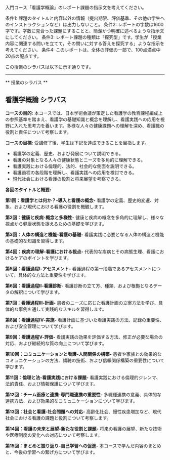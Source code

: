 入門コース「看護学概論」のレポート課題の指示文を考えてください。

条件1: 課題のタイトルと内容以外の情報（提出期限、評価基準、その他の学生へのインストラクションなど）は出力しないこと。
条件2: レポートの字数は1600字です。字数に見合った課題にすることと、簡潔かつ明確に述べるような指示文にしてください。
条件3: レポート課題の種類は「探究型」です。学生が「授業内容に関連する問いを立てて，その問いに対する答えを探究する」ような指示を考えてください。
条件4: このレポートは、全体の評価の一部で、100点満点中20点の配点です。

この授業のシラバスは以下に示す通りです。

---------------------------------------
** 授業のシラバス **
## 看護学概論 シラバス

**コースの目的:** 本コースでは、日本学術会議が策定した看護学の教育課程編成上の参照基準を踏まえ、看護学の基礎知識と概念を理解し、看護実践への応用を視野に入れた思考力を養います。多様な人々の健康課題への理解を深め、看護職の役割と責任について考察します。


**コースの目標:**  受講修了後、学生は下記を達成できることを目指します。

* 看護学の定義、歴史、および発展について説明できる。
* 看護の対象となる人々の健康状態とニーズを多角的に理解できる。
* 看護実践における倫理的、法的、社会的な側面を説明できる。
* 看護過程の各段階を理解し、看護実践への応用を検討できる。
* 現代社会における看護の役割と将来展望を考察できる。


**各回のタイトルと概要:**

**第1回：看護学とは何か？-導入と看護の概念-**
看護学の定義、歴史的変遷、対象、および現代における看護の役割を概観します。

**第2回：健康と疾病-概念と多様性-**
健康と疾病の概念を多角的に理解し、様々な視点から健康状態を捉えるための基礎を学びます。

**第3回：人体の構造と機能-看護の基礎-**
看護実践に必要となる人体の構造と機能の基礎的な知識を習得します。

**第4回：疾病の理解-看護における視点-**
代表的な疾病とその病態生理、看護におけるケアのポイントを学びます。

**第5回：看護過程Ⅰ-アセスメント-**
看護過程の第一段階であるアセスメントについて、具体的な方法と重要性を学びます。

**第6回：看護過程Ⅱ-看護診断-**
看護診断の立て方、種類、および根拠となるデータの解釈について学びます。

**第7回：看護過程Ⅲ-計画-**
患者のニーズに応じた看護計画の立案方法を学び、具体的な事例を通して実践的なスキルを習得します。

**第8回：看護過程Ⅳ-実施-**
看護計画に基づいた看護実践の方法、記録の重要性、および安全管理について学びます。

**第9回：看護過程Ⅴ-評価-**
看護実践の効果を評価する方法、修正が必要な場合の対応、および継続的な質の向上について学びます。

**第10回：コミュニケーションと看護-人間関係の構築-**
患者や家族との効果的なコミュニケーションの方法、傾聴の技術、および信頼関係構築の重要性について学びます。

**第11回：倫理と法-看護実践における課題-**
看護実践における倫理的ジレンマ、法的責任、および情報保護について学びます。

**第12回：チーム医療と連携-専門職連携の重要性-**
多職種連携の意義、具体的な連携方法、および効果的なコミュニケーションについて学びます。

**第13回：社会と看護-社会問題への対応-**
高齢化社会、慢性疾患増加など、現代社会における看護の課題と役割について考察します。

**第14回：看護の未来と展望-新たな役割と課題-**
将来の看護の展望、新たな技術や医療制度の変化への対応について考察します。

**第15回：まとめと振り返り-自己学習への促進-**
本コースで学んだ内容のまとめと、今後の学習への繋げ方について学びます。
